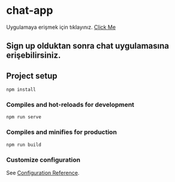 # chat-app

Uygulamaya erişmek için tıklayınız. [Click Me](https://chat-app-gul-gunel.vercel.app/)

## Sign up olduktan sonra chat uygulamasına erişebilirsiniz.

## Project setup
```
npm install
```

### Compiles and hot-reloads for development
```
npm run serve
```

### Compiles and minifies for production
```
npm run build
```

### Customize configuration
See [Configuration Reference](https://cli.vuejs.org/config/).


